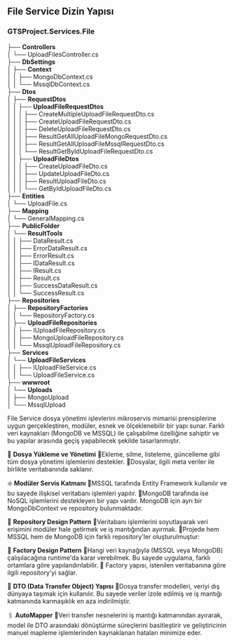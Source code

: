﻿
## File Service Dizin Yapısı 

### GTSProject.Services.File  
├── **Controllers**  
│   └── UploadFilesController.cs  
├── **DbSettings**  
│   ├── **Context**  
│   │   ├── MongoDbContext.cs  
│   │   └── MssqlDbContext.cs  
├── **Dtos**  
│   ├── **RequestDtos**  
│   │   ├── **UploadFileRequestDtos**  
│   │   │   ├── CreateMultipleUploadFileRequestDto.cs  
│   │   │   ├── CreateUploadFileRequestDto.cs  
│   │   │   ├── DeleteUploadFileRequestDto.cs  
│   │   │   ├── ResultGetAllUploadFileMongoRequestDto.cs  
│   │   │   ├── ResultGetAllUploadFileMssqlRequestDto.cs  
│   │   │   └── ResultGetByIdUploadFileRequestDto.cs  
│   │   ├── **UploadFileDtos**  
│   │   │   ├── CreateUploadFileDto.cs  
│   │   │   ├── UpdateUploadFileDto.cs  
│   │   │   ├── ResultUploadFileDto.cs  
│   │   │   └── GetByIdUploadFileDto.cs  
├── **Entities**  
│   └── UploadFile.cs  
├── **Mapping**  
│   └── GeneralMapping.cs  
├── **PublicFolder**  
│   └── **ResultTools**  
│   │   ├── DataResult.cs  
│   │   ├── ErrorDataResult.cs  
│   │   ├── ErrorResult.cs  
│   │   ├── IDataResult.cs  
│   │   ├── IResult.cs  
│   │   ├── Result.cs  
│   │   ├── SuccessDataResult.cs  
│   │   └── SuccessResult.cs  
├── **Repositories**  
│   ├── **RepositoryFactories**  
│   │   └── RepositoryFactory.cs  
│   ├── **UploadFileRepositories**  
│   │   ├── IUploadFileRepository.cs  
│   │   ├── MongoUploadFileRepository.cs  
│   │   └── MssqlUploadFileRepository.cs  
├── **Services**  
│   └── **UploadFileServices**  
│   │   ├── IUploadFileService.cs  
│   │   └── UploadFileService.cs  
├── **wwwroot**  
│   └── **Uploads**  
│       ├── MongoUpload  
│       └── MssqlUpload  


File Service dosya yönetimi işlevlerini mikroservis mimarisi prensiplerine uygun gerçekleştiren, modüler, esnek ve ölçeklenebilir bir yapı sunar. 
Farklı veri kaynakları (MongoDB ve MSSQL) ile çalışabilme özelliğine sahiptir ve bu yapılar arasında geçiş yapabilecek şekilde tasarlanmıştır.

💾 **Dosya Yükleme ve Yönetimi**
💠Ekleme, silme, listeleme, güncelleme gibi tüm dosya yönetimi işlemlerini destekler.
💠Dosyalar, ilgili meta veriler ile birlikte veritabanında saklanır.

❇️ **Modüler Servis Katmanı**
💠MSSQL tarafında Entity Framework kullanılır ve bu sayede ilişkisel veritabanı işlemleri yapılır.
💠MongoDB tarafında ise NoSQL işlemlerini destekleyen bir yapı vardır. MongoDB için ayrı bir MongoDbContext ve repository bulunmaktadır.

📇 **Repository Design Pattern**
💠Veritabanı işlemlerini soyutlayarak veri erişimini modüler hale getirmek ve iş mantığından ayırmak.
💠Projede hem MSSQL hem de MongoDB için farklı repository'ler oluşturulmuştur:

🧭 **Factory Design Pattern**
💠Hangi veri kaynağıyla (MSSQL veya MongoDB) çalışılacağına runtime'da karar verebilmek. Bu sayede uygulama, farklı ortamlara göre yapılandırılabilir.
💠 Factory yapısı, istenilen veritabanına göre ilgili repository’yi sağlar.

📄 **DTO (Data Transfer Object) Yapısı**
💠Dosya transfer modelleri, veriyi dış dünyaya taşımak için kullanılır. Bu sayede veriler izole edilmiş ve iş mantığı katmanında karmaşıklık en aza indirilmiştir.

🖇 **AutoMapper**
💠Veri transfer nesnelerini iş mantığı katmanından ayırarak, model ile DTO arasındaki dönüştürme süreçlerini basitleştirir ve geliştiricinin manuel mapleme işlemlerinden kaynaklanan hataları minimize eder.